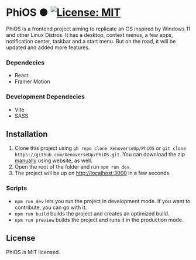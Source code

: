 # PhiOS ● [![License: MIT](https://img.shields.io/badge/License-MIT-yellow.svg)](https://opensource.org/licenses/MIT)

PhiOS is a frontend project aiming to replicate an OS inspired by Windows 11 and other Linux Distros. It has a desktop, context menus, a few apps, notification center, taskbar and a start menu. But on the road, it will be updated and added more features.

### Dependecies

- React
- Framer Motion

### Development Dependecies

- Vite
- SASS

## Installation

1. Clone this project using `gh repo clone XenoverseUp/PhiOS` or `git clone https://github.com/XenoverseUp/PhiOS.git`. You can download the zip [manually](https://github.com/XenoverseUp/PhiOS/archive/refs/heads/main.zip) using website, as well.
2. Open the root of the folder and run `npm run dev`.
3. The project will be up on <http://localhost:3000> in a few seconds.

### Scripts

- `npm run dev` lets you run the project in development mode. If you want to contribute, you can go with it.
- `npm run build` builds the project and creates an optimized build.
- `npm run preview` builds the project and runs it in the production mode.

## License

PhiOS is MIT licensed.
